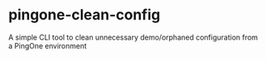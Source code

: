 # pingone-clean-config
A simple CLI tool to clean unnecessary demo/orphaned configuration from a PingOne environment

